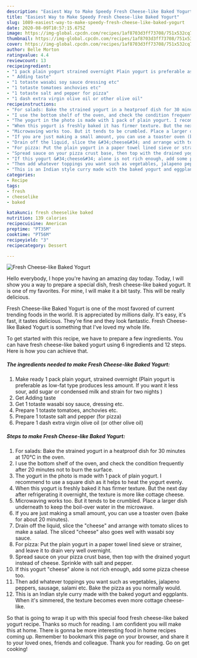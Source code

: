 ```yaml
---
description: "Easiest Way to Make Speedy Fresh Cheese-like Baked Yogurt"
title: "Easiest Way to Make Speedy Fresh Cheese-like Baked Yogurt"
slug: 1089-easiest-way-to-make-speedy-fresh-cheese-like-baked-yogurt
date: 2020-08-09T10:57:15.675Z
image: https://img-global.cpcdn.com/recipes/1af8703d3ff73708/751x532cq70/fresh-cheese-like-baked-yogurt-recipe-main-photo.jpg
thumbnail: https://img-global.cpcdn.com/recipes/1af8703d3ff73708/751x532cq70/fresh-cheese-like-baked-yogurt-recipe-main-photo.jpg
cover: https://img-global.cpcdn.com/recipes/1af8703d3ff73708/751x532cq70/fresh-cheese-like-baked-yogurt-recipe-main-photo.jpg
author: Belle Morton
ratingvalue: 4.4
reviewcount: 13
recipeingredient:
- "1 pack plain yogurt strained overnight Plain yogurt is preferable as lowfat type produces less amount If you want it less sour add sugar or condensed milk and strain for two nights "
- " Adding taste"
- "1 totaste wasabi soy sauce dressing etc"
- "1 totaste tomatoes anchovies etc"
- "1 totaste salt and pepper for pizza"
- "1 dash extra virgin olive oil or other olive oil"
recipeinstructions:
- "For salads: Bake the strained yogurt in a heatproof dish for 30 minutes at 170°C in the oven."
- "I use the bottom shelf of the oven, and check the condition frequently after 20 minutes not to burn the surface."
- "The yogurt in the photo is made with 1 pack of plain yogurt. I recommend to use a square dish as it helps to heat the yogurt evenly."
- "When this yogurt is freshly baked it has firmer texture. But the next day after refrigerating it overnight, the texture is more like cottage cheese."
- "Microwaving works too. But it tends to be crumbled. Place a larger dish underneath to keep the boil-over water in the microwave."
- "If you are just making a small amount, you can use a toaster oven (bake for about 20 minutes)."
- "Drain off the liquid, slice the &#34;cheese&#34; and arrange with tomato slices to make a salad. The sliced &#34;cheese&#34; also goes well with wasabi soy sauce."
- "For pizza: Put the plain yogurt in a paper towel lined sieve or strainer, and leave it to drain very well overnight."
- "Spread sauce on your pizza crust base, then top with the drained yogurt instead of cheese. Sprinkle with salt and pepper."
- "If this yogurt &#34;cheese&#34; alone is not rich enough, add some pizza cheese too."
- "Then add whatever toppings you want such as vegetables, jalapeno peppers, sausage, salami etc. Bake the pizza as you normally would."
- "This is an Indian style curry made with the baked yogurt and eggplants. When it&#39;s simmered, the texture becomes even more cottage cheese-like."
categories:
- Recipe
tags:
- fresh
- cheeselike
- baked

katakunci: fresh cheeselike baked 
nutrition: 139 calories
recipecuisine: American
preptime: "PT35M"
cooktime: "PT56M"
recipeyield: "3"
recipecategory: Dessert

---
```



![Fresh Cheese-like Baked Yogurt](https://img-global.cpcdn.com/recipes/1af8703d3ff73708/751x532cq70/fresh-cheese-like-baked-yogurt-recipe-main-photo.jpg)

Hello everybody, I hope you're having an amazing day today. Today, I will show you a way to prepare a special dish, fresh cheese-like baked yogurt. It is one of my favorites. For mine, I will make it a bit tasty. This will be really delicious.

Fresh Cheese-like Baked Yogurt is one of the most favored of current trending foods in the world. It is appreciated by millions daily. It's easy, it's fast, it tastes delicious. They're fine and they look fantastic. Fresh Cheese-like Baked Yogurt is something that I've loved my whole life.




To get started with this recipe, we have to prepare a few ingredients. You can have fresh cheese-like baked yogurt using 6 ingredients and 12 steps. Here is how you can achieve that.

<!--inarticleads1-->

##### The ingredients needed to make Fresh Cheese-like Baked Yogurt:

1. Make ready 1 pack plain yogurt, strained overnight (Plain yogurt is preferable as low-fat type produces less amount. If you want it less sour, add sugar or condensed milk and strain for two nights )
1. Get  Adding taste
1. Get 1 totaste wasabi soy sauce, dressing etc.
1. Prepare 1 totaste tomatoes, anchovies etc.
1. Prepare 1 totaste salt and pepper (for pizza)
1. Prepare 1 dash extra virgin olive oil (or other olive oil)




<!--inarticleads2-->

##### Steps to make Fresh Cheese-like Baked Yogurt:

1. For salads: Bake the strained yogurt in a heatproof dish for 30 minutes at 170°C in the oven.
1. I use the bottom shelf of the oven, and check the condition frequently after 20 minutes not to burn the surface.
1. The yogurt in the photo is made with 1 pack of plain yogurt. I recommend to use a square dish as it helps to heat the yogurt evenly.
1. When this yogurt is freshly baked it has firmer texture. But the next day after refrigerating it overnight, the texture is more like cottage cheese.
1. Microwaving works too. But it tends to be crumbled. Place a larger dish underneath to keep the boil-over water in the microwave.
1. If you are just making a small amount, you can use a toaster oven (bake for about 20 minutes).
1. Drain off the liquid, slice the &#34;cheese&#34; and arrange with tomato slices to make a salad. The sliced &#34;cheese&#34; also goes well with wasabi soy sauce.
1. For pizza: Put the plain yogurt in a paper towel lined sieve or strainer, and leave it to drain very well overnight.
1. Spread sauce on your pizza crust base, then top with the drained yogurt instead of cheese. Sprinkle with salt and pepper.
1. If this yogurt &#34;cheese&#34; alone is not rich enough, add some pizza cheese too.
1. Then add whatever toppings you want such as vegetables, jalapeno peppers, sausage, salami etc. Bake the pizza as you normally would.
1. This is an Indian style curry made with the baked yogurt and eggplants. When it&#39;s simmered, the texture becomes even more cottage cheese-like.




So that is going to wrap it up with this special food fresh cheese-like baked yogurt recipe. Thanks so much for reading. I am confident you will make this at home. There is gonna be more interesting food in home recipes coming up. Remember to bookmark this page on your browser, and share it to your loved ones, friends and colleague. Thank you for reading. Go on get cooking!
